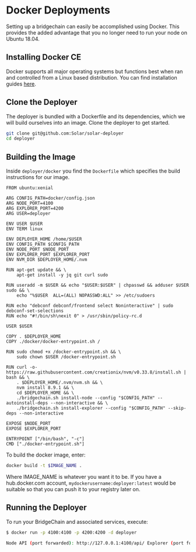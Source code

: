 # Docker Deployments

Setting up a bridgechain can easily be accomplished using Docker. This provides the added advantage that you no longer need to run your node on Ubuntu 18.04.

## Installing Docker CE

Docker supports all major operating systems but functions best when ran and controlled from a Linux based distribution. You can find installation guides [here](https://docs.docker.com/install/).

## Clone the Deployer

The deployer is bundled with a Dockerfile and its dependencies, which we will build ourselves into an image. Clone the deployer to get started.

```bash
git clone git@github.com:Solar/solar-deployer
cd deployer
```

## Building the Image

Inside `deployer/docker` you find the `Dockerfile` which specifies the build instructions for our image.

```docker
FROM ubuntu:xenial

ARG CONFIG_PATH=docker/config.json
ARG NODE_PORT=4100
ARG EXPLORER_PORT=4200
ARG USER=deployer

ENV USER $USER
ENV TERM linux

ENV DEPLOYER_HOME /home/$USER
ENV CONFIG_PATH $CONFIG_PATH
ENV NODE_PORT $NODE_PORT
ENV EXPLORER_PORT $EXPLORER_PORT
ENV NVM_DIR $DEPLOYER_HOME/.nvm

RUN apt-get update && \
    apt-get install -y jq git curl sudo

RUN useradd -m $USER && echo "$USER:$USER" | chpasswd && adduser $USER sudo && \
    echo "%$USER  ALL=(ALL) NOPASSWD:ALL" >> /etc/sudoers

RUN echo "debconf debconf/frontend select Noninteractive" | sudo debconf-set-selections
RUN echo "#!/bin/sh\nexit 0" > /usr/sbin/policy-rc.d

USER $USER

COPY . $DEPLOYER_HOME
COPY ./docker/docker-entrypoint.sh /

RUN sudo chmod +x /docker-entrypoint.sh && \
    sudo chown $USER /docker-entrypoint.sh

RUN curl -o- https://raw.githubusercontent.com/creationix/nvm/v0.33.8/install.sh | bash && \
    . $DEPLOYER_HOME/.nvm/nvm.sh && \
    nvm install 8.9.1 && \
    cd $DEPLOYER_HOME && \
    ./bridgechain.sh install-node --config "$CONFIG_PATH" --autoinstall-deps --non-interactive && \
    ./bridgechain.sh install-explorer --config "$CONFIG_PATH" --skip-deps --non-interactive

EXPOSE $NODE_PORT
EXPOSE $EXPLORER_PORT

ENTRYPOINT ["/bin/bash", "-c"]
CMD ["./docker-entrypoint.sh"]
```

To build the docker image, enter:

```bash
docker build -t $IMAGE_NAME .
```

Where IMAGE_NAME is whatever you want it to be. If you have a hub.docker.com account, `mydockerusername:deployer:latest` would be suitable so that you can push it to your registry later on.

## Running the Deployer

To run your BridgeChain and associated services, execute:

```bash
$ docker run -p 4100:4100 -p 4200:4200 -d deployer

Node API (port forwarded): http://127.0.0.1:4100/api/ Explorer (port forwarded): http://127.0.0.1:4200/
```